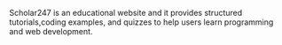 Scholar247 is an educational website and it provides structured tutorials,coding examples, and quizzes to help users learn programming and web development.

